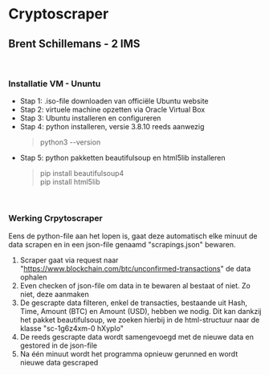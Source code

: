 # Cryptoscraper
## Brent Schillemans - 2 IMS

<br>

### Installatie VM - Ununtu
- Stap 1: .iso-file downloaden van officiële Ubuntu website
- Stap 2: virtuele machine opzetten via Oracle Virtual Box
- Stap 3: Ubuntu installeren en configureren
- Stap 4: python installeren, versie 3.8.10 reeds aanwezig
  > python3 --version
- Stap 5: python pakketten beautifulsoup en html5lib installeren
  > pip install beautifulsoup4 <br> pip install html5lib

<br> 

### Werking Crpytoscraper
Eens de python-file aan het lopen is, gaat deze automatisch elke minuut de data scrapen en in een json-file genaamd "scrapings.json" bewaren.
1. Scraper gaat via request naar "https://www.blockchain.com/btc/unconfirmed-transactions" de data ophalen
2. Even checken of json-file om data in te bewaren al bestaat of niet. Zo niet, deze aanmaken
3. De gescrapte data filteren, enkel de transacties, bestaande uit Hash, Time, Amount (BTC) en Amount (USD), hebben we nodig. Dit kan dankzij het pakket beautifulsoup, we zoeken hierbij in de html-structuur naar de klasse "sc-1g6z4xm-0 hXyplo"
4. De reeds gescrapte data wordt samengevoegd met de nieuwe data en gestored in de json-file
5. Na één minuut wordt het programma opnieuw gerunned en wordt nieuwe data gescraped